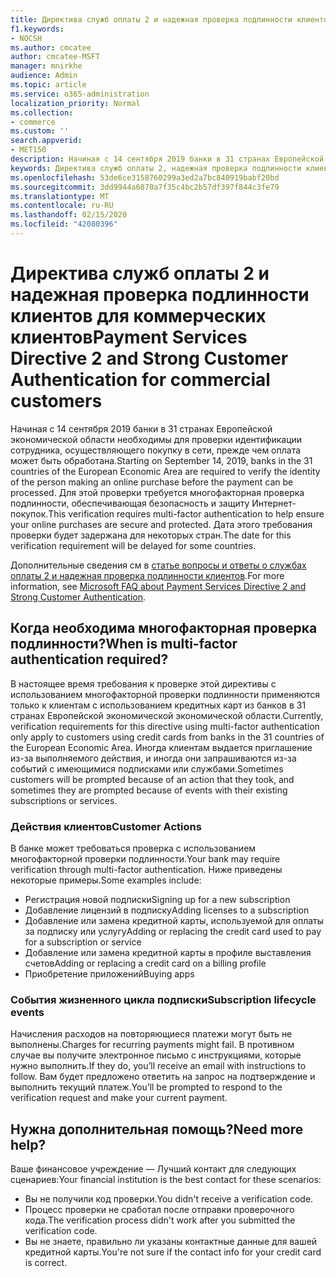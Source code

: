 ```yaml
---
title: Директива служб оплаты 2 и надежная проверка подлинности клиентов для коммерческих клиентов
f1.keywords:
- NOCSH
ms.author: cmcatee
author: cmcatee-MSFT
manager: mnirkhe
audience: Admin
ms.topic: article
ms.service: o365-administration
localization_priority: Normal
ms.collection:
- commerce
ms.custom: ''
search.appverid:
- MET150
description: Начиная с 14 сентября 2019 банки в 31 странах Европейской экономической области необходимы для проверки идентификации сотрудника, осуществляющего покупку в сети, прежде чем оплата может быть обработана.
keywords: Директива служб оплаты 2, надежная проверка подлинности клиентов, многофакторная проверка подлинности
ms.openlocfilehash: 53de6ce3158760299a3ed2a7bc840919babf20bd
ms.sourcegitcommit: 3dd9944a6070a7f35c4bc2b57df397f844c3fe79
ms.translationtype: MT
ms.contentlocale: ru-RU
ms.lasthandoff: 02/15/2020
ms.locfileid: "42080396"
---
```

# <a name="payment-services-directive-2-and-strong-customer-authentication-for-commercial-customers"></a><span data-ttu-id="4779b-104">Директива служб оплаты 2 и надежная проверка подлинности клиентов для коммерческих клиентов</span><span class="sxs-lookup"><span data-stu-id="4779b-104">Payment Services Directive 2 and Strong Customer Authentication for commercial customers</span></span>

<span data-ttu-id="4779b-105">Начиная с 14 сентября 2019 банки в 31 странах Европейской экономической области необходимы для проверки идентификации сотрудника, осуществляющего покупку в сети, прежде чем оплата может быть обработана.</span><span class="sxs-lookup"><span data-stu-id="4779b-105">Starting on September 14, 2019, banks in the 31 countries of the European Economic Area are required to verify the identity of the person making an online purchase before the payment can be processed.</span></span> <span data-ttu-id="4779b-106">Для этой проверки требуется многофакторная проверка подлинности, обеспечивающая безопасность и защиту Интернет-покупок.</span><span class="sxs-lookup"><span data-stu-id="4779b-106">This verification requires multi-factor authentication to help ensure your online purchases are secure and protected.</span></span> <span data-ttu-id="4779b-107">Дата этого требования проверки будет задержана для некоторых стран.</span><span class="sxs-lookup"><span data-stu-id="4779b-107">The date for this verification requirement will be delayed for some countries.</span></span> 

<span data-ttu-id="4779b-108">Дополнительные сведения см в [статье вопросы и ответы о службах оплаты 2 и надежная проверка подлинности клиентов](https://support.microsoft.com/help/4517854/microsoft-account-open-banking-customer-authentication).</span><span class="sxs-lookup"><span data-stu-id="4779b-108">For more information, see [Microsoft FAQ about Payment Services Directive 2 and Strong Customer Authentication](https://support.microsoft.com/help/4517854/microsoft-account-open-banking-customer-authentication).</span></span>

## <a name="when-is-multi-factor-authentication-required"></a><span data-ttu-id="4779b-109">Когда необходима многофакторная проверка подлинности?</span><span class="sxs-lookup"><span data-stu-id="4779b-109">When is multi-factor authentication required?</span></span>

<span data-ttu-id="4779b-110">В настоящее время требования к проверке этой директивы с использованием многофакторной проверки подлинности применяются только к клиентам с использованием кредитных карт из банков в 31 странах Европейской экономической экономической области.</span><span class="sxs-lookup"><span data-stu-id="4779b-110">Currently, verification requirements for this directive using multi-factor authentication only apply to customers using credit cards from banks in the 31 countries of the European Economic Area.</span></span> <span data-ttu-id="4779b-111">Иногда клиентам выдается приглашение из-за выполняемого действия, и иногда они запрашиваются из-за событий с имеющимися подписками или службами.</span><span class="sxs-lookup"><span data-stu-id="4779b-111">Sometimes customers will be prompted because of an action that they took, and sometimes they are prompted because of events with their existing subscriptions or services.</span></span>

### <a name="customer-actions"></a><span data-ttu-id="4779b-112">Действия клиентов</span><span class="sxs-lookup"><span data-stu-id="4779b-112">Customer Actions</span></span>

<span data-ttu-id="4779b-113">В банке может требоваться проверка с использованием многофакторной проверки подлинности.</span><span class="sxs-lookup"><span data-stu-id="4779b-113">Your bank may require verification through multi-factor authentication.</span></span> <span data-ttu-id="4779b-114">Ниже приведены некоторые примеры.</span><span class="sxs-lookup"><span data-stu-id="4779b-114">Some examples include:</span></span>
- <span data-ttu-id="4779b-115">Регистрация новой подписки</span><span class="sxs-lookup"><span data-stu-id="4779b-115">Signing up for a new subscription</span></span>
- <span data-ttu-id="4779b-116">Добавление лицензий в подписку</span><span class="sxs-lookup"><span data-stu-id="4779b-116">Adding licenses to a subscription</span></span>
- <span data-ttu-id="4779b-117">Добавление или замена кредитной карты, используемой для оплаты за подписку или услугу</span><span class="sxs-lookup"><span data-stu-id="4779b-117">Adding or replacing the credit card used to pay for a subscription or service</span></span>
- <span data-ttu-id="4779b-118">Добавление или замена кредитной карты в профиле выставления счетов</span><span class="sxs-lookup"><span data-stu-id="4779b-118">Adding or replacing a credit card on a billing profile</span></span>
- <span data-ttu-id="4779b-119">Приобретение приложений</span><span class="sxs-lookup"><span data-stu-id="4779b-119">Buying apps</span></span>

### <a name="subscription-lifecycle-events"></a><span data-ttu-id="4779b-120">События жизненного цикла подписки</span><span class="sxs-lookup"><span data-stu-id="4779b-120">Subscription lifecycle events</span></span>

<span data-ttu-id="4779b-121">Начисления расходов на повторяющиеся платежи могут быть не выполнены.</span><span class="sxs-lookup"><span data-stu-id="4779b-121">Charges for recurring payments might fail.</span></span> <span data-ttu-id="4779b-122">В противном случае вы получите электронное письмо с инструкциями, которые нужно выполнить.</span><span class="sxs-lookup"><span data-stu-id="4779b-122">If they do, you’ll receive an email with instructions to follow.</span></span> <span data-ttu-id="4779b-123">Вам будет предложено ответить на запрос на подтверждение и выполнить текущий платеж.</span><span class="sxs-lookup"><span data-stu-id="4779b-123">You’ll be prompted to respond to the verification request and make your current payment.</span></span>

## <a name="need-more-help"></a><span data-ttu-id="4779b-124">Нужна дополнительная помощь?</span><span class="sxs-lookup"><span data-stu-id="4779b-124">Need more help?</span></span>

<span data-ttu-id="4779b-125">Ваше финансовое учреждение — Лучший контакт для следующих сценариев:</span><span class="sxs-lookup"><span data-stu-id="4779b-125">Your financial institution is the best contact for these scenarios:</span></span>
- <span data-ttu-id="4779b-126">Вы не получили код проверки.</span><span class="sxs-lookup"><span data-stu-id="4779b-126">You didn't receive a verification code.</span></span>  
- <span data-ttu-id="4779b-127">Процесс проверки не сработал после отправки проверочного кода.</span><span class="sxs-lookup"><span data-stu-id="4779b-127">The verification process didn't work after you submitted the verification code.</span></span>
- <span data-ttu-id="4779b-128">Вы не знаете, правильно ли указаны контактные данные для вашей кредитной карты.</span><span class="sxs-lookup"><span data-stu-id="4779b-128">You're not sure if the contact info for your credit card is correct.</span></span>
